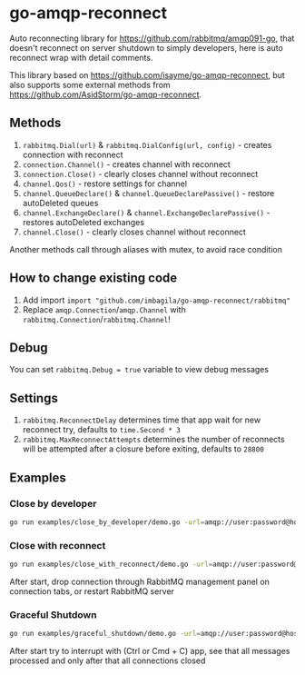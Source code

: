 # go-amqp-reconnect

Auto reconnecting library for https://github.com/rabbitmq/amqp091-go, that doesn't reconnect on server shutdown
to simply developers, here is auto reconnect wrap with detail comments.

This library based on https://github.com/isayme/go-amqp-reconnect, but also supports some external methods from https://github.com/AsidStorm/go-amqp-reconnect.

## Methods

1. `rabbitmq.Dial(url)` & `rabbitmq.DialConfig(url, config)` - creates connection with reconnect
2. `connection.Channel()` - creates channel with reconnect
3. `connection.Close()` - clearly closes channel without reconnect
4. `channel.Qos()` - restore settings for channel
5. `channel.QueueDeclare()` & `channel.QueueDeclarePassive()` - restore autoDeleted queues
6. `channel.ExchangeDeclare()` & `channel.ExchangeDeclarePassive()` - restores autoDeleted exchanges
7. `channel.Close()` - clearly closes channel without reconnect

Another methods call through aliases with mutex, to avoid race condition

## How to change existing code
1. Add import `import "github.com/imbagila/go-amqp-reconnect/rabbitmq"`
2. Replace `amqp.Connection`/`amqp.Channel` with `rabbitmq.Connection`/`rabbitmq.Channel`!

## Debug

You can set `rabbitmq.Debug = true` variable to view debug messages

## Settings

1. `rabbitmq.ReconnectDelay` determines time that app wait for new reconnect try, defaults to `time.Second * 3`
2. `rabbitmq.MaxReconnectAttempts` determines the number of reconnects will be attempted after a closure before exiting, defaults to `28800`

## Examples

### Close by developer

```bash
go run examples/close_by_developer/demo.go -url=amqp://user:password@host:port/
```

### Close with reconnect

```bash
go run examples/close_with_reconnect/demo.go -url=amqp://user:password@host:port/
```

After start, drop connection through RabbitMQ management panel on connection tabs, or restart RabbitMQ server

### Graceful Shutdown

```bash
go run examples/graceful_shutdown/demo.go -url=amqp://user:password@host:port/
```

After start try to interrupt with (Ctrl or Cmd + C) app, see that all messages processed and only after that all connections closed